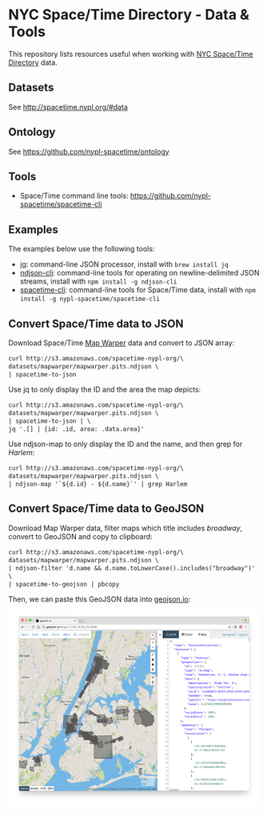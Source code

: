 # NYC Space/Time Directory - Data & Tools

This repository lists resources useful when working with [NYC Space/Time Directory](http://spacetime.nypl.org/) data.

## Datasets

See http://spacetime.nypl.org/#data

## Ontology

See https://github.com/nypl-spacetime/ontology

## Tools

- Space/Time command line tools: https://github.com/nypl-spacetime/spacetime-cli

## Examples

The examples below use the following tools:

- [jq](https://stedolan.github.io/jq/): command-line JSON processor, install with `brew install jq`
- [ndjson-cli](https://github.com/mbostock/ndjson-cli): command-line tools for operating on newline-delimited JSON streams, install with `npm install -g ndjson-cli`
- [spacetime-cli](https://github.com/nypl-spacetime/spacetime-cli): command-line tools for Space/Time data, install with `npm install -g nypl-spacetime/spacetime-cli`

## Convert Space/Time data to JSON

Download Space/Time [Map Warper](http://maps.nypl.org) data and convert to JSON array:

    curl http://s3.amazonaws.com/spacetime-nypl-org/\
    datasets/mapwarper/mapwarper.pits.ndjson \
    | spacetime-to-json

Use jq to only display the ID and the area the map depicts:

    curl http://s3.amazonaws.com/spacetime-nypl-org/\
    datasets/mapwarper/mapwarper.pits.ndjson \
    | spacetime-to-json | \
    jq '.[] | {id: .id, area: .data.area}'

Use ndjson-map to only display the ID and the name, and then grep for *Harlem*:

    curl http://s3.amazonaws.com/spacetime-nypl-org/\
    datasets/mapwarper/mapwarper.pits.ndjson \
    | ndjson-map '`${d.id} - ${d.name}`' | grep Harlem

## Convert Space/Time data to GeoJSON

Download Map Warper data, filter maps which title includes *broadway*, convert to GeoJSON and copy to clipboard:

    curl http://s3.amazonaws.com/spacetime-nypl-org/\
    datasets/mapwarper/mapwarper.pits.ndjson \
    | ndjson-filter 'd.name && d.name.toLowerCase().includes("broadway")' \
    | spacetime-to-geojson | pbcopy

Then, we can paste this GeoJSON data into [geojson.io](http://geojson.io/):

![](geojson.io.png)
